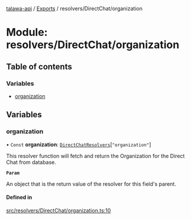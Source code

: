 [talawa-api](../README.md) / [Exports](../modules.md) / resolvers/DirectChat/organization

# Module: resolvers/DirectChat/organization

## Table of contents

### Variables

- [organization](resolvers_DirectChat_organization.md#organization)

## Variables

### organization

• `Const` **organization**: [`DirectChatResolvers`](types_generatedGraphQLTypes.md#directchatresolvers)[``"organization"``]

This resolver function will fetch and return the Organization for the Direct Chat from database.

**`Param`**

An object that is the return value of the resolver for this field's parent.

#### Defined in

[src/resolvers/DirectChat/organization.ts:10](https://github.com/PalisadoesFoundation/talawa-api/blob/362768f/src/resolvers/DirectChat/organization.ts#L10)
